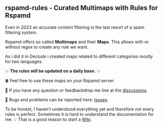 ## rspamd-rules - Curated Multimaps with Rules for Rspamd

Even in 2023 an accurate content filtering is the last resort of a spam filtering system.

Rspamd offers so called **Multimaps** and their **Maps**. This allows with or without regex to create any rule we want.

As i did it in *Declude* i created maps related to different categories mostly for two languages.

:boom: **The rules will be updated on a daily base.** :boom:

🍀 Feel free to use these maps on your Rspamd server.

📢 If you have any question or feedbackdrop me line at the [discussions](https://github.com/martinschaible/rspamd-rules/discussions).

🐛 Bugs and problems can be reported here: [Issues](https://github.com/martinschaible/rspamd-rules/issues).


To be honest, I haven't understood everything yet and therefore not every rules is perfect.
Sometimes it is hard to understand the documentation for me.
:bulb: That is a good reason to start a [Wiki](https://github.com/martinschaible/rspamd-rules/wiki).

